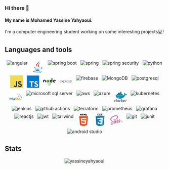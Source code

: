 ### Hi there 👋
#### My name is Mohamed Yassine Yahyaoui.
I'm a computer engineering student working on some interesting projects💻!

## Languages and tools
<p align="center">



<img src="https://angular.io/assets/images/logos/angular/angular.svg" alt="angular" height="40" style="vertical-align:top; margin:4px">
<img src="https://raw.githubusercontent.com/devicons/devicon/master/icons/java/java-original.svg" alt="java" height="40" style="vertical-align:top; margin:4px">
<img src="https://cdn.worldvectorlogo.com/logos/spring-boot-1.svg" alt="spring boot" height="40" style="vertical-align:top; margin:4px">
<img src="https://encrypted-tbn0.gstatic.com/images?q=tbn:ANd9GcT8i4zPog-0j0JR_yZglxPhTPZXxN2iMTQ3Dw&s" alt="spring" height="40" style="vertical-align:top; margin:4px">
<img src="https://encrypted-tbn0.gstatic.com/images?q=tbn:ANd9GcRkxzdoDVo0sVskFaarmMdnn2Qr5ymyW-KyVA&s" alt="spring security" height="40" style="vertical-align:top; margin:4px">
<img src="https://upload.wikimedia.org/wikipedia/commons/thumb/c/c3/Python-logo-notext.svg/1024px-Python-logo-notext.svg.png" alt="python" height="40" style="vertical-align:top; margin:4px">
<img src="https://raw.githubusercontent.com/github/explore/80688e429a7d4ef2fca1e82350fe8e3517d3494d/topics/javascript/javascript.png" alt="javascript" height="40" style="vertical-align:top; margin:4px">
<img src="https://raw.githubusercontent.com/devicons/devicon/master/icons/typescript/typescript-original.svg" alt="typescript" height="40" style="vertical-align:top; margin:4px">
<img src="https://raw.githubusercontent.com/devicons/devicon/master/icons/nodejs/nodejs-original-wordmark.svg" alt="nodejs" height="40" style="vertical-align:top; margin:4px">
<img src="https://raw.githubusercontent.com/devicons/devicon/master/icons/express/express-original-wordmark.svg" alt="express" height="40" style="vertical-align:top; margin:4px">
<img src="https://encrypted-tbn0.gstatic.com/images?q=tbn:ANd9GcSFEZ5joKt-G0pnRSJUmLVEKO4As2Kg3U5Gkw&s" alt="firebase" height="40" style="vertical-align:top; margin:4px">
<img src="https://upload.wikimedia.org/wikipedia/commons/thumb/9/93/MongoDB_Logo.svg/2560px-MongoDB_Logo.svg.png" alt="MongoDB" height="40" style="vertical-align:top; margin:4px">
<img src="https://upload.wikimedia.org/wikipedia/commons/thumb/2/29/Postgresql_elephant.svg/1200px-Postgresql_elephant.svg.png" alt="postgresql" height="40" style="vertical-align:top; margin:4px">
<img src="https://raw.githubusercontent.com/devicons/devicon/master/icons/mysql/mysql-original-wordmark.svg" alt="mysql" height="40" style="vertical-align:top; margin:4px">
<img src="https://www.svgrepo.com/show/303229/microsoft-sql-server-logo.svg" alt="microsoft sql server" height="40" style="vertical-align:top; margin:4px">
<img src="https://upload.wikimedia.org/wikipedia/commons/thumb/9/93/Amazon_Web_Services_Logo.svg/2560px-Amazon_Web_Services_Logo.svg.png" alt="aws" height="40" style="vertical-align:top; margin:4px">
<img src="https://www.vectorlogo.zone/logos/microsoft_azure/microsoft_azure-icon.svg" alt="azure" height="40" style="vertical-align:top; margin:4px">
<img src="https://raw.githubusercontent.com/devicons/devicon/master/icons/docker/docker-original-wordmark.svg" alt="docker" height="40" style="vertical-align:top; margin:4px">
<img src="https://upload.wikimedia.org/wikipedia/commons/thumb/3/39/Kubernetes_logo_without_workmark.svg/1200px-Kubernetes_logo_without_workmark.svg.png" alt="kubernetes" height="40" style="vertical-align:top; margin:4px">
<img src="https://www.vectorlogo.zone/logos/jenkins/jenkins-icon.svg" alt="jenkins" height="40" style="vertical-align:top; margin:4px">
<img src="https://www.svgrepo.com/show/306098/githubactions.svg" alt="github actions" height="40" style="vertical-align:top; margin:4px">
<img src="https://www.svgrepo.com/show/376353/terraform.svg" alt="terraform" height="40" style="vertical-align:top; margin:4px">
<img src="https://upload.wikimedia.org/wikipedia/commons/thumb/3/38/Prometheus_software_logo.svg/1200px-Prometheus_software_logo.svg.png" alt="prometheus" height="40" style="vertical-align:top; margin:4px">
<img src="https://www.svgrepo.com/show/353829/grafana.svg" alt="grafana" height="40" style="vertical-align:top; margin:4px">
<img src="https://cdn4.iconfinder.com/data/icons/logos-3/600/React.js_logo-512.png" alt="reactjs" height="40" style="vertical-align:top; margin:4px">
<img src="https://cdn.worldvectorlogo.com/logos/jwt-3.svg" alt="jwt" height="40" style="vertical-align:top; margin:4px">
<img src="https://encrypted-tbn0.gstatic.com/images?q=tbn:ANd9GcQNhoXisDruJMDAq3Ltd-wuaMW2lGxck9wAKw&s" alt="tailwind" height="40" style="vertical-align:top; margin:4px">
<img src="https://raw.githubusercontent.com/devicons/devicon/master/icons/html5/html5-original-wordmark.svg" alt="html" height="40" style="vertical-align:top; margin:4px">
<img src="https://raw.githubusercontent.com/devicons/devicon/master/icons/css3/css3-original-wordmark.svg" alt="css" height="40" style="vertical-align:top; margin:4px">
<img src="https://raw.githubusercontent.com/devicons/devicon/master/icons/sass/sass-original.svg" alt="sass" height="40" style="vertical-align:top; margin:4px">
<img src="https://www.vectorlogo.zone/logos/git-scm/git-scm-icon.svg" alt="git" height="40" style="vertical-align:top; margin:4px">
<img src="https://svgicons.com/api/ogimage/?id=26052&n=junit" alt="junit" height="40" style="vertical-align:top; margin:4px">
<img src="https://upload.wikimedia.org/wikipedia/commons/thumb/9/95/Android_Studio_Icon_3.6.svg/1900px-Android_Studio_Icon_3.6.svg.png" alt="android studio" height="40" style="vertical-align:top; margin:4px">

</p> 


## Stats

<p align="center"><img src="https://github-readme-streak-stats.herokuapp.com/?user=yassineyahyaoui&theme=algolia" alt="yassineyahyaoui" /></p>
